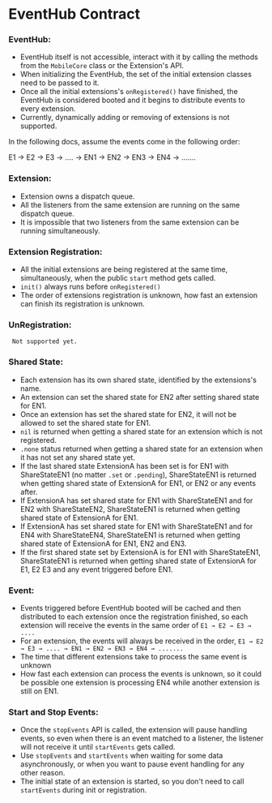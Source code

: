 # EventHub Contract

### EventHub:
- EventHub itself is not accessible, interact with it by calling the methods from the `MobileCore` class or the Extension's API.
- When initializing the EventHub, the set of the initial extension classes need to be passed to it. 
- Once all the initial extensions's `onRegistered()` have finished, the EventHub is considered booted and it begins to distribute events to every extension.
- Currently, dynamically adding or removing of extensions is not supported. 

In the following docs, assume the events come in the following order:

E1 → E2 → E3 → .... → EN1 → EN2 → EN3 → EN4 → .......

### Extension:

- Extension owns a dispatch queue.
- All the listeners from the same extension are running on the same dispatch queue.
- It is impossible that two listeners from the same extension can be running simultaneously.

### Extension Registration:

- All the initial extensions are being registered at the same time, simultaneously, when the public `start` method gets called.
- `init()` always runs before `onRegistered()`
- The order of extensions registration is unknown, how fast an extension can finish its registration is unknown.

### UnRegistration:

     Not supported yet.

### Shared State:

- Each extension has its own shared state, identified by the extensions's name.
- An extension can set the shared state for EN2 after setting shared state for EN1.
- Once an extension has set the shared state for EN2, it will not be allowed to set the shared state for EN1.
- `nil` is returned when getting a shared state for an extension which is not registered.
- `.none` status returned when getting a shared state for an extension when it has not set any shared state yet.
- If the last shared state ExtensionA has been set is for EN1 with ShareStateEN1 (no matter `.set` or `.pending`), ShareStateEN1 is returned when getting shared state of ExtensionA for EN1, or EN2 or any events after.
- If ExtensionA has set shared state for EN1 with ShareStateEN1 and for EN2 with ShareStateEN2, ShareStateEN1 is returned when getting shared state  of ExtensionA for EN1.
- If ExtensionA has set shared state for EN1 with ShareStateEN1 and for EN4 with ShareStateEN4, ShareStateEN1 is returned when getting shared state  of ExtensionA for EN1, EN2 and EN3.
- If the first shared state set by ExtensionA is for EN1 with ShareStateEN1, ShareStateEN1 is returned when getting shared state of ExtensionA for E1, E2 E3 and any event triggered before EN1.


### Event:

- Events triggered before EventHub booted will be cached and then distributed to each extension once the registration finished, so each extension will receive the events in the same order of `E1 → E2 → E3 → ....`
- For an extension, the events will always be received in the order, `E1 → E2 → E3 → .... → EN1 → EN2 → EN3 → EN4 → .......`
- The time that different extensions take to process the same event is unknown
- How fast each extension can process the events is unknown, so it could be possible one extension is processing EN4 while another extension is still on EN1.

### Start and Stop Events:

- Once the `stopEvents` API is called, the extension will pause handling events, so even when there is an event matched to a listener, the listener will not receive it until `startEvents` gets called.
- Use `stopEvents` and `startEvents` when waiting for some data asynchronously, or when you want to pause event handling for any other reason.
- The initial state of an extension is started, so you don't need to call `startEvents`  during init or registration.